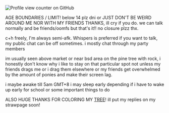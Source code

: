 ![Profile view counter on GitHub](https://komarev.com/ghpvc/?username=shiningumbreon)

AGE BOUNDARIES / LIMIT! below 14 plz dni or JUST DON'T BE WEIRD AROUND ME NOR WITH MY FRIENDS THANKS, ill cry if you do. we can talk normally and be friends/oomfs but that's it!! no closure plzz thx.

c+h freely, I'm always semi-afk. Whispers is preferred if you want to talk, my public chat can be off sometimes. i mostly chat through my party members

im usually seen above market or near bsd area on the pine tree with rock, i honestly don't know why i like to stay on that particular spot not unless my friends drags me or i drag them elsewhere or my friends get overwhelmed by the amount of ponies and make their screen lag.

i maybe awake till 5am GMT+8 i may sleep early depending if i have to wake up early for school or some important things to do

ALSO HUGE THANKS FOR COLORING MY [TREE](https://colormytree.me/2024/01JE9BFHHT5JXFM1W4WKA4SYAV)! ill put my replies on my strawpage soon!

